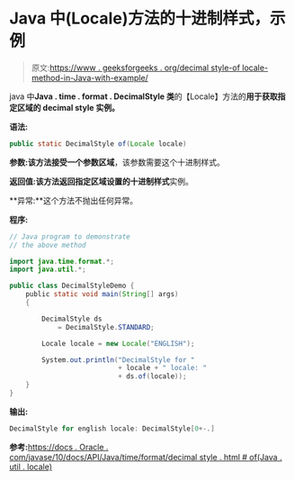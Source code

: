 # Java 中(Locale)方法的十进制样式，示例

> 原文:[https://www . geeksforgeeks . org/decimal style-of locale-method-in-Java-with-example/](https://www.geeksforgeeks.org/decimalstyle-oflocale-method-in-java-with-example/)

java 中**Java . time . format . DecimalStyle 类**的【Locale】方法的**用于获取指定区域的 decimal style 实例。**

**语法:**

```java
public static DecimalStyle of(Locale locale)

```

**参数:**该方法接受一个参数**区域**，该参数需要这个十进制样式。

**返回值:**该方法返回指定区域设置的**十进制样式**实例。

**异常:**这个方法不抛出任何异常。

**程序:**

```java
// Java program to demonstrate
// the above method

import java.time.format.*;
import java.util.*;

public class DecimalStyleDemo {
    public static void main(String[] args)
    {

        DecimalStyle ds
            = DecimalStyle.STANDARD;

        Locale locale = new Locale("ENGLISH");

        System.out.println("DecimalStyle for "
                           + locale + " locale: "
                           + ds.of(locale));
    }
}
```

**输出:**

```java
DecimalStyle for english locale: DecimalStyle[0+-.]

```

**参考:**[https://docs . Oracle . com/javase/10/docs/API/Java/time/format/decimal style . html # of(Java . util . locale)](https://docs.oracle.com/javase/10/docs/api/java/time/format/DecimalStyle.html#of(java.util.Locale))